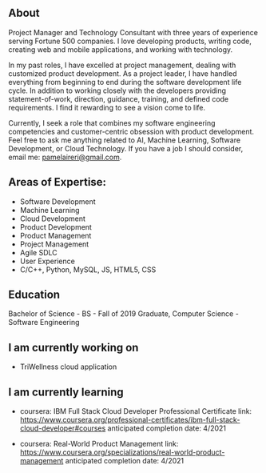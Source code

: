 ## About
Project Manager and Technology Consultant with three years of experience serving Fortune 500 companies. I love developing products, writing code, creating web and mobile applications, and working with technology. 

In my past roles, I have excelled at project management, dealing with customized product development. As a project leader, I have handled everything from beginning to end during the software development life cycle. In addition to working closely with the developers providing statement-of-work, direction, guidance, training, and defined code requirements. I find it rewarding to see a vision come to life.

Currently, I seek a role that combines my software engineering competencies and customer-centric obsession with product development. Feel free to ask me anything related to AI, Machine Learning, Software Development, or Cloud Technology. If you have a job I should consider, email me: pamelaireri@gmail.com.

## Areas of Expertise:
- Software Development
- Machine Learning
- Cloud Development
- Product Development
- Product Management
- Project Management
- Agile SDLC
- User Experience
- C/C++, Python, MySQL, JS, HTML5, CSS 

## Education
Bachelor of Science - BS - Fall of 2019 Graduate, Computer Science - Software Engineering
 
## I am currently working on 
 - TriWellness cloud application 
   
## I am currently learning
   
 - coursera: IBM Full Stack Cloud Developer Professional Certificate
      link: https://www.coursera.org/professional-certificates/ibm-full-stack-cloud-developer#courses
      anticipated completion date: 4/2021
      
 - coursera: Real-World Product Management
      link: https://www.coursera.org/specializations/real-world-product-management
      anticipated completion date: 4/2021



